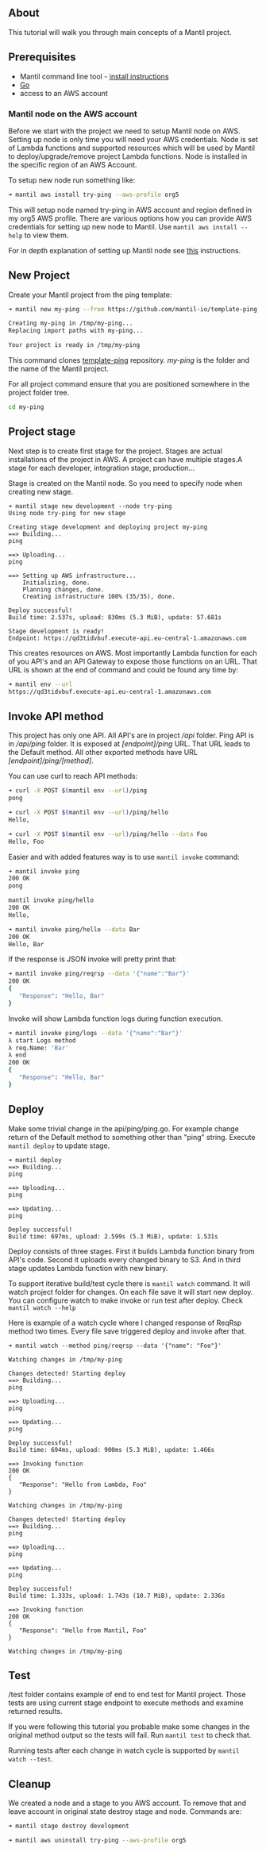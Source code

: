 ## About

This tutorial will walk you through main concepts of a Mantil project.

## Prerequisites

 * Mantil command line tool - [install instructions](https://github.com/mantil-io/mantil-docs#installation)
 * [Go](https://golang.org) 
 * access to an AWS account
 
### Mantil node on the AWS account

Before we start with the project we need to setup Mantil node on AWS. Setting up
node is only time you will need your AWS credentials. Node is set of Lambda
functions and supported resources which will be used by Mantil to
deploy/upgrade/remove project Lambda functions. Node is installed in the
specific region of an AWS Account.

To setup new node run something like:

``` sh
➜ mantil aws install try-ping --aws-profile org5
```

This will setup node named try-ping in AWS account and region defined in my
org5 AWS profile. There are various options how you can provide AWS credentials
for setting up new node to Mantil. Use `mantil aws install --help` to view them.

For in depth explanation of setting up Mantil node see [this](todo) instructions.

## New Project

Create your Mantil project from the ping template:

``` sh
➜ mantil new my-ping --from https://github.com/mantil-io/template-ping

Creating my-ping in /tmp/my-ping...
Replacing import paths with my-ping...

Your project is ready in /tmp/my-ping
```

This command clones [template-ping](https://github.com/mantil-io/template-ping)
repository. _my-ping_ is the folder and the name of the Mantil project.

For all project command ensure that you are positioned somewhere in the project
folder tree.

``` sh
cd my-ping
```
    

## Project stage

Next step is to create first stage for the project. Stages are actual
installations of the project in AWS. A project can have multiple stages.A stage
for each developer, integration stage, production...

Stage is created on the Mantil node. So you need to specify node when creating
new stage.


```
➜ mantil stage new development --node try-ping
Using node try-ping for new stage

Creating stage development and deploying project my-ping
==> Building...
ping

==> Uploading...
ping

==> Setting up AWS infrastructure...
	Initializing, done.
	Planning changes, done.
	Creating infrastructure 100% (35/35), done.

Deploy successful!
Build time: 2.537s, upload: 830ms (5.3 MiB), update: 57.681s

Stage development is ready!
Endpoint: https://qd3tidvbuf.execute-api.eu-central-1.amazonaws.com
```

This creates resources on AWS. Most importantly Lambda function for each of you
API's and an API Gateway to expose those functions on an URL. That URL is shown
at the end of command and could be found any time by:

``` sh
➜ mantil env --url
https://qd3tidvbuf.execute-api.eu-central-1.amazonaws.com
```

## Invoke API method

This project has only one API. All API's are in project _/api_ folder. Ping API is
in _/api/ping_ folder. It is exposed at _[endpoint]/ping_ URL. That URL leads to the
Default method. All other exported methods have URL _[endpoint]/ping/[method]_.

You can use curl to reach API methods:

``` sh
➜ curl -X POST $(mantil env --url)/ping
pong

➜ curl -X POST $(mantil env --url)/ping/hello
Hello, 

➜ curl -X POST $(mantil env --url)/ping/hello --data Foo
Hello, Foo
```

Easier and with added features way is to use `mantil invoke` command:

``` sh
➜ mantil invoke ping
200 OK
pong

mantil invoke ping/hello
200 OK
Hello,

➜ mantil invoke ping/hello --data Bar
200 OK
Hello, Bar
```

If the response is JSON invoke will pretty print that:

``` sh
➜ mantil invoke ping/reqrsp --data '{"name":"Bar"}'
200 OK
{
   "Response": "Hello, Bar"
}
```

Invoke will show Lambda function logs during function execution. 

``` sh
➜ mantil invoke ping/logs --data '{"name":"Bar"}'
λ start Logs method
λ req.Name: 'Bar'
λ end
200 OK
{
   "Response": "Hello, Bar"
}
```

## Deploy 

Make some trivial change in the api/ping/ping.go. For example change return of
the Default method to something other than "ping" string. Execute `mantil
deploy` to update stage.

``` 
➜ mantil deploy
==> Building...
ping

==> Uploading...
ping

==> Updating...
ping

Deploy successful!
Build time: 697ms, upload: 2.599s (5.3 MiB), update: 1.531s
```

Deploy consists of three stages. First it builds Lambda function binary from
API's code. Second it uploads every changed binary to S3. And in third stage
updates Lambda function with new binary.


To support iterative build/test cycle there is `mantil watch` command. It will
watch project folder for changes. On each file save it will start new deploy.
You can configure watch to make invoke or run test after deploy. Check `mantil
watch --help`

Here is example of a watch cycle where I changed response of ReqRsp method two
times. Every file save triggered deploy and invoke after that.

```
➜ mantil watch --method ping/reqrsp --data '{"name": "Foo"}'

Watching changes in /tmp/my-ping

Changes detected! Starting deploy
==> Building...
ping

==> Uploading...
ping

==> Updating...
ping

Deploy successful!
Build time: 694ms, upload: 900ms (5.3 MiB), update: 1.466s

==> Invoking function
200 OK
{
   "Response": "Hello from Lambda, Foo"
}

Watching changes in /tmp/my-ping

Changes detected! Starting deploy
==> Building...
ping

==> Uploading...
ping

==> Updating...
ping

Deploy successful!
Build time: 1.333s, upload: 1.743s (10.7 MiB), update: 2.336s

==> Invoking function
200 OK
{
   "Response": "Hello from Mantil, Foo"
}

Watching changes in /tmp/my-ping
```

## Test

/test folder contains example of end to end test for Mantil project. Those tests
are using current stage endpoint to execute methods and examine returned
results.

If you were following this tutorial you probable make some changes in the
original method output so the tests will fail. Run `mantil test` to check that.

Running tests after each change in watch cycle is supported by `mantil watch --test`.


## Cleanup

We created a node and a stage to you AWS account. To remove that and leave
account in original state destroy stage and node. Commands are:

``` sh
➜ mantil stage destroy development

➜ mantil aws uninstall try-ping --aws-profile org5
```

